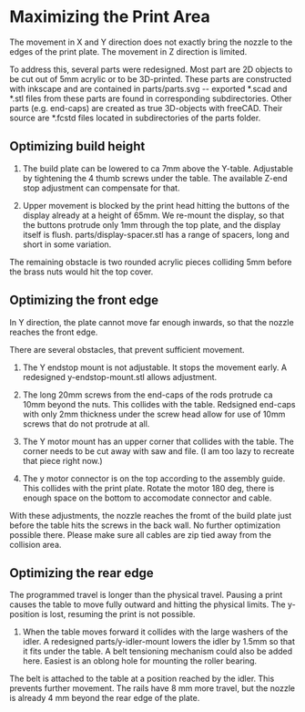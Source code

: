 Maximizing the Print Area
=========================

The movement in X and Y direction does not exactly bring the nozzle to the
edges of the print plate.
The movement in Z direction is limited.

To address this, several parts were redesigned. Most part are 2D objects to be cut out of 5mm acrylic or to be 3D-printed. These parts are constructed with inkscape and are contained in parts/parts.svg -- exported *.scad and *.stl files from these parts are found in corresponding subdirectories.
Other parts (e.g. end-caps) are created as true 3D-objects with freeCAD. Their source are *.fcstd files located in subdirectories of the parts folder.


Optimizing build height
-----------------------
1. The build plate can be lowered to ca 7mm above the Y-table. Adjustable by 
tightening the 4 thumb screws under the table. The available Z-end stop 
adjustment can compensate for that.

2. Upper movement is blocked by the print head hitting the buttons of the display already at a height of 65mm. We re-mount the display, so that the buttons protrude only 1mm through the top plate, and the display itself is flush. parts/display-spacer.stl has a range of spacers, long and short in some variation.

The remaining obstacle is two rounded acrylic pieces colliding 5mm before the brass nuts would hit the top cover.

Optimizing the front edge
-------------------------
In Y direction, the plate cannot move far enough inwards, so that the nozzle
reaches the front edge.

There are several obstacles, that prevent sufficient movement.

1. The Y endstop mount is not adjustable. It stops the movement early.
A redesigned y-endstop-mount.stl allows adjustment.

2. The long 20mm screws from the end-caps of the rods protrude ca 10mm beyond the nuts. This collides with the table.
Redsigned end-caps with only 2mm thickness under the screw head allow for use of 10mm screws that do not protrude at all.
  
3. The Y motor mount has an upper corner that collides with the table.
The corner needs to be cut away with saw and file. (I am too lazy to recreate that piece right now.)

4. The y motor connector is on the top according to the assembly guide. This collides with the print plate. Rotate the motor 180 deg, there is enough space on the bottom to accomodate connector and cable.

With these adjustments, the nozzle reaches the fromt of the build plate just
before the table hits the screws in the back wall. No further optimization
possible there. Please make sure all cables are zip tied away from the
collision area.

Optimizing the rear edge
------------------------

The programmed travel is longer than the physical travel. Pausing a print causes the table to move fully outward and hitting the physical limits. The y-position is lost, resuming the print is not possible.

1. When the table moves forward it collides with the large washers of the idler.
A redesigned parts/y-idler-mount lowers the idler by 1.5mm so that it fits 
under the table. A belt tensioning mechanism could also be added here. Easiest is an oblong hole for mounting the roller bearing.

The belt is attached to the table at a position reached by the idler. This prevents further movement. The rails have 8 mm more travel, but the nozzle is already 4 mm beyond the rear edge of the plate.


